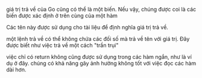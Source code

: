 giá trị trả về của Go cũng có thể là một biến. Nếu vậy, chúng được coi là các biến được xác định ở trên cùng của một hàm

Các tên này được sử dụng cho tài liệu để định nghĩa giá trị trả về.

một lệnh trả về có thể không chứa các đối số mà trả về tên với giá trị. Đây được biết như việc trả về một cách "trần trụi"

việc chỉ có return không cũng được sử dụng trong các hàm ngắn, như là ví dụ ở đây. chúng có khả năng gây ảnh hưởng không tốt với việc đọc các hàm dài hơn.
